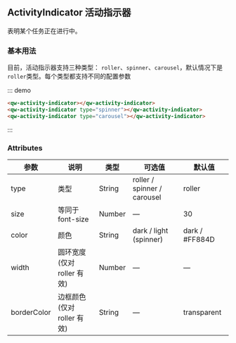 ## ActivityIndicator 活动指示器

表明某个任务正在进行中。

### 基本用法

目前，活动指示器支持三种类型： `roller`、`spinner`、`carousel`，默认情况下是 `roller`类型。每个类型都支持不同的配置参数

::: demo

```html
<qw-activity-indicator></qw-activity-indicator>
<qw-activity-indicator type="spinner"></qw-activity-indicator>
<qw-activity-indicator type="carousel"></qw-activity-indicator>
```

:::

### Attributes

| 参数 | 说明 | 类型 | 可选值 | 默认值 |
| --- | --- | --- | --- | --- |
| type | 类型 | String | roller / spinner / carousel | roller |
| size | 等同于 font-size | Number | — | 30 |
| color | 颜色 | String | dark / light (spinner) | dark / #FF884D |
| width | 圆环宽度(仅对 roller 有效) | Number | — | — |
| borderColor | 边框颜色(仅对 roller 有效) | String | — | transparent |
